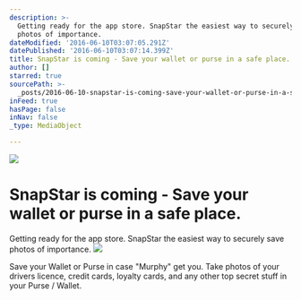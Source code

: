 ```yaml
---
description: >-
  Getting ready for the app store. SnapStar the easiest way to securely save
  photos of importance.
dateModified: '2016-06-10T03:07:05.291Z'
datePublished: '2016-06-10T03:07:14.399Z'
title: SnapStar is coming - Save your wallet or purse in a safe place.
author: []
starred: true
sourcePath: >-
  _posts/2016-06-10-snapstar-is-coming-save-your-wallet-or-purse-in-a-safe-pla.md
inFeed: true
hasPage: false
inNav: false
_type: MediaObject

---
```

![](https://the-grid-user-content.s3-us-west-2.amazonaws.com/1395a905-007a-4346-b7ca-ab519dfecd5d.jpg)

# SnapStar is coming - Save your wallet or purse in a safe place.

Getting ready for the app store. SnapStar the easiest way to securely save photos of importance.
![](https://the-grid-user-content.s3-us-west-2.amazonaws.com/0553ef5f-9ead-4bbd-a9ab-ed09cf0b86bd.jpg)

Save your Wallet or Purse in case "Murphy" get you. Take photos of your drivers licence, credit cards, loyalty cards, and any other top secret stuff in your Purse / Wallet.